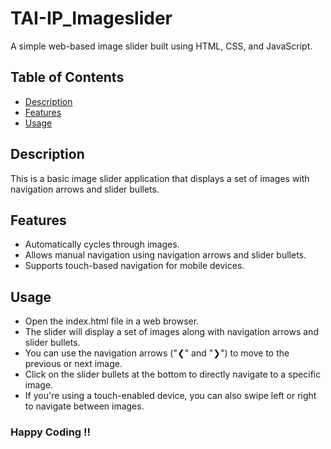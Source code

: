 # TAI-IP_Imageslider


A simple web-based image slider built using HTML, CSS, and JavaScript.

## Table of Contents

- [Description](#description)
- [Features](#features)
- [Usage](#usage)


## Description

This is a basic image slider application that displays a set of images with navigation arrows and slider bullets.

## Features

- Automatically cycles through images.
- Allows manual navigation using navigation arrows and slider bullets.
- Supports touch-based navigation for mobile devices.

## Usage
- Open the index.html file in a web browser.
- The slider will display a set of images along with navigation arrows and slider bullets.
- You can use the navigation arrows ("❮" and "❯") to move to the previous or next image.
- Click on the slider bullets at the bottom to directly navigate to a specific image.
- If you're using a touch-enabled device, you can also swipe left or right to navigate between images.

### Happy Coding !!
